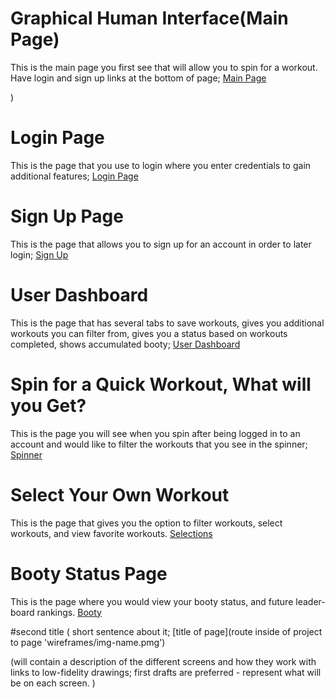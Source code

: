 
# Graphical Human Interface(Main Page)
This is the main page you first see that will allow you to spin for a workout. Have login and sign up
links at the bottom of page;
[Main Page]()


)
# Login Page
This is the page that you use to login where you enter credentials to gain additional features;
[Login Page]()


# Sign Up Page
This is the page that allows you to sign up for an account in order to later login;
[Sign Up]()


# User Dashboard
This is the page that has several tabs to save workouts, gives you additional workouts you can filter
from, gives you a status based on workouts completed, shows accumulated booty;
[User Dashboard]()


# Spin for a Quick Workout, What will you Get?
This is the page you will see when you spin after being logged in to an account and would like to filter
the workouts that you see in the spinner; 
[Spinner]()


# Select Your Own Workout
This is the page that gives you the option to filter workouts, select workouts, and view
favorite workouts.
[Selections]()  

# Booty Status Page
This is the page where you would view your booty status, and future leader-board rankings.
[Booty]() 



#second title 
( short sentence about it;
[title of page](route inside of project to page 'wireframes/img-name.pmg')

(will contain a description of the different screens and how they work with links to low-fidelity drawings; first drafts are preferred - represent what will be on each screen. )
